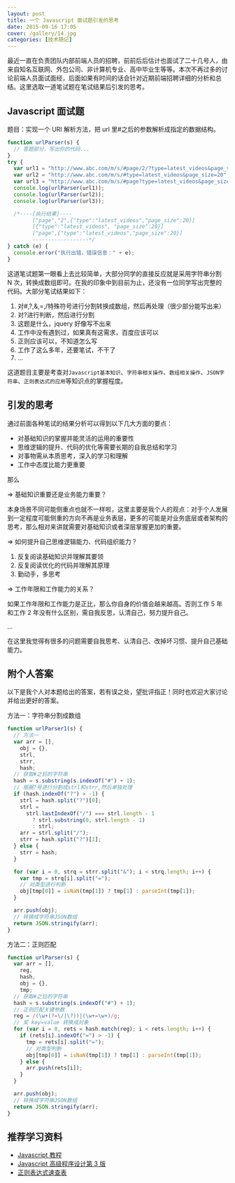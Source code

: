 ```yaml
---
layout: post
title: 一个 Javascript 面试题引发的思考
date: 2015-09-16 17:05
cover: /gallery/14.jpg
categories: [技术随记]
---
```


最近一直在负责团队内部前端人员的招聘，前前后后估计也面试了二十几号人，由来自知名互联网、外包公司、非计算机专业、高中毕业生等等。本次不再过多的讨论前端人员面试面经，后面如果有时间的话会针对近期前端招聘详细的分析和总结。这里选取一道笔试题在笔试结果后引发的思考。

## Javascript 面试题

题目：实现一个 URI 解析方法，把 url 里#之后的参数解析成指定的数据结构。

```javascript
function urlParser(s) {
  // 答题部分，写出你的代码...
}
try {
  var url1 = "http://www.abc.com/m/s/#page/2/?type=latest_videos&page_size=20";
  var url2 = "http://www.abc.com/m/s/#type=latest_videos&page_size=20";
  var url3 = "http://www.abc.com/m/s/#page?type=latest_videos&page_size=20";
  console.log(urlParser(url1));
  console.log(urlParser(url2));
  console.log(urlParser(url3));

  /*----[执行结果]----
        ["page","2",{"type":"latest_videos","page_size":20}]
        [{"type":"latest_videos", "page_size":20}]
        ["page",{"type":"latest_videos","page_size":20}]
        ------------------*/
} catch (e) {
  console.error("执行出错，错误信息：" + e);
}
```

这道笔试题第一眼看上去比较简单，大部分同学的直接反应就是采用字符串分割 N 次，转换成数组即可。在我的印象中到目前为止，还没有一位同学写出完整的代码。大部分笔试结果如下：

<!--more-->

1. 对#,?,&,=,/特殊符号进行分割转换成数组，然后再处理（很少部分能写出来）
2. 对?进行判断，然后进行分割
3. 这题是什么，jquery 好像写不出来
4. 工作中没有遇到过，如果真有这需求，百度应该可以
5. 正则应该可以，不知道怎么写
6. 工作了这么多年，还要笔试，不干了
7. ...

这道题目主要是考查对`Javascript基本知识`、`字符串相关操作`、`数组相关操作`、`JSON字符串`、`正则表达式的应用`等知识点的掌握程度。

## 引发的思考

通过前面各种笔试的结果分析可以得到以下几大方面的要点：

- 对基础知识的掌握并能灵活的运用的重要性
- 思维逻辑的提升、代码的优化等需要长期的自我总结和学习
- 对事物需从本质思考，深入的学习和理解
- 工作中态度比能力更重要

那么

=> 基础知识重要还是业务能力重要？

本身场景不同可能侧重点也就不一样啦，这里主要是我个人的观点：对于个人发展到一定程度可能侧重的方向不再是业务表层，更多的可能是对业务底层或者架构的思考，那么相对来讲就需要对基础知识或者深层掌握更加的重要。

=> 如何提升自己思维逻辑能力、代码组织能力？

1. 反复阅读基础知识并理解其要领
2. 反复阅读优化的代码并理解其原理
3. 勤动手，多思考

=> 工作年限和工作能力的关系？

如果工作年限和工作能力是正比，那么你自身的价值会越来越高。否则工作 5 年和工作 2 年没有什么区别，需自我反思，认清自己，努力提升自己。

...

在这里我觉得有很多的问题需要自我思考、认清自己、改掉坏习惯、提升自己基础能力。

## 附个人答案

以下是我个人对本题给出的答案，若有误之处，望批评指正！同时也欢迎大家讨论并给出更好的答案。

方法一：字符串分割成数组

```javascript
function urlParser1(s) {
  // 方法一
  var arr = [],
    obj = {},
    strl,
    strr,
    hash;
  // 获取#之后的字符串
  hash = s.substring(s.indexOf("#") + 1);
  // 根据?号进行分割成strl和strr,然后单独处理
  if (hash.indexOf("?") > -1) {
    strl = hash.split("?")[0];
    strl =
      strl.lastIndexOf("/") === strl.length - 1
        ? strl.substring(0, strl.length - 1)
        : strl;
    arr = strl.split("/");
    strr = hash.split("?")[1];
  } else {
    strr = hash;
  }

  for (var i = 0, strq = strr.split("&"); i < strq.length; i++) {
    var tmp = strq[i].split("=");
    // 对类型进行判断
    obj[tmp[0]] = isNaN(tmp[1]) ? tmp[1] : parseInt(tmp[1]);
  }

  arr.push(obj);
  // 转换成字符串JSON数组
  return JSON.stringify(arr);
}
```

方法二：正则匹配

```javascript
function urlParser(s) {
  var arr = [],
    reg,
    hash,
    obj = {},
    tmp;
  // 获取#之后的字符串
  hash = s.substring(s.indexOf("#") + 1);
  // 正则匹配关键参数
  reg = /(\w+(?=\/|\?))|(\w+=\w+)/g;
  // 奖 key=value 转换成对象
  for (var i = 0, rets = hash.match(reg); i < rets.length; i++) {
    if (rets[i].indexOf("=") > -1) {
      tmp = rets[i].split("=");
      // 对类型判断
      obj[tmp[0]] = isNaN(tmp[1]) ? tmp[1] : parseInt(tmp[1]);
    } else {
      arr.push(rets[i]);
    }
  }

  arr.push(obj);
  // 转换成字符串JSON数组
  return JSON.stringify(arr);
}
```

## 推荐学习资料

- [Javascript 教程](http://www.w3school.com.cn/js/index.asp)
- [Javascript 高级程序设计第 3 版](http://book.douban.com/subject/10546125/)
- [正则表达式速查表](http://www.jb51.net/shouce/jquery1.82/regexp.html)
